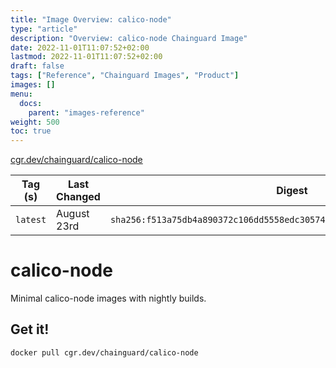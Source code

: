 ```yaml
---
title: "Image Overview: calico-node"
type: "article"
description: "Overview: calico-node Chainguard Image"
date: 2022-11-01T11:07:52+02:00
lastmod: 2022-11-01T11:07:52+02:00
draft: false
tags: ["Reference", "Chainguard Images", "Product"]
images: []
menu:
  docs:
    parent: "images-reference"
weight: 500
toc: true
---
```


[cgr.dev/chainguard/calico-node](https://github.com/chainguard-images/images/tree/main/images/calico-node)

| Tag (s)   | Last Changed | Digest                                                                    |
|-----------|--------------|---------------------------------------------------------------------------|
|  `latest` | August 23rd  | `sha256:f513a75db4a890372c106dd5558edc305747e12d313573d84f4748aab45058db` |

# calico-node

Minimal calico-node images with nightly builds.

## Get it!

```shell
docker pull cgr.dev/chainguard/calico-node
```
